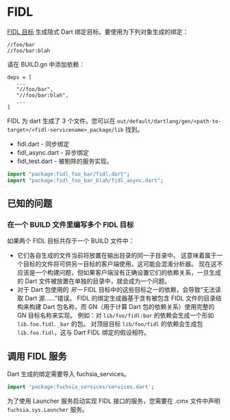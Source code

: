 # FIDL

<!-- [FIDL targets][fidl] generate implicit Dart bindings targets. To use the
bindings generated for: -->

[FIDL 目标][fidl] 生成隐式 Dart 绑定目标。要使用为下列对象生成的绑定：

```
//foo/bar
//foo/bar:blah
```

<!-- add a dependencies in BUILD.gn: -->

请在 BUILD.gn 中添加依赖：

```
deps = [
   ...
   "//foo/bar",
   "//foo/bar:blah",
   ...
]
```

<!-- There are 3 files generated for dart from FIDL.  These are found in
`out/default/dartlang/gen/<path-to-target>/<fidl-servicename>_package/lib` -->

FIDL 为 dart 生成了 3 个文件。您可以在 `out/default/dartlang/gen/<path-to-target>/<fidl-servicename>_package/lib` 找到。

<!-- * fidl.dart - the synchronous bindings
* fidl_async.dart - the asynchronous bindings
* fidl_test.dart - the stubbed out implementation of the service. -->

* fidl.dart - 同步绑定
* fidl_async.dart - 异步绑定
* fidl_test.dart - 被剔除的服务实现。

```dart
import "package:fidl_foo_bar/fidl.dart";
import "package:fidl_foo_bar_blah/fidl_async.dart";
```

<!-- ## Known issues -->

## 已知的问题

<!-- ### Multiple FIDL targets in a single BUILD file -->

### 在一个 BUILD 文件里编写多个 FIDL 目标

<!-- If two FIDL targets coexist in a single BUILD file: -->

如果两个 FIDL 目标共存于一个 BUILD 文件中：

<!-- * Their respective, generated files will currently be placed in the same
  subdirectory of the output directory.  This means that files belonging to one
  target will be available to clients of the other target, and this will likely
  confuse the analyzer.  This should not be a build issue now but could become
  one once the generated Dart files are placed in separate directories if
  clients do not correctly set up their dependencies.
* Depending on one of these targets from *another* FIDL target that is used by
  a Dart package leads to a `Unable to read Dart source ...` error. The
  bindings generator for FIDL builds Dart package names based on the directory
  structure containing the included FIDL file, while GN (used to compute
  dependencies for the Dart package) does so using the full GN target name. For
  example: depending on `lib/foo/fidl:bar` generates a package like
  `lib.foo.fidl._bar`. Depending on the top-level target `lib/foo/fidl`
  generates the package `lib.foo.fidl`, which coincides with the Dart FIDL
  binding's assumptions. -->

* 它们各自生成的文件当前将放置在输出目录的同一子目录中。
  这意味着属于一个目标的文件将可供另一目标的客户端使用，这可能会混淆分析器。
  现在这不应该是一个构建问题，但如果客户端没有正确设置它们的依赖关系，一旦生成的 Dart 文件被放置在单独的目录中，就会成为一个问题。
* 对于 Dart 包使用的 *另一* FIDL 目标中的这些目标之一的依赖，会导致“无法读取 Dart 源……”错误。
  FIDL 的绑定生成器基于含有被包含 FIDL 文件的目录结构来构建 Dart 包名称，而 GN（用于计算 Dart 包的依赖关系）使用完整的 GN 目标名称来实现。
  例如：对 `lib/foo/fidl:bar` 的依赖会生成一个形如 `lib.foo.fidl._bar` 的包。
  对顶层目标 `lib/foo/fidl` 的依赖会生成包 `lib.foo.fidl`，这与 Dart FIDL 绑定的假设相符。

<!-- ## Calling a FIDL service -->

## 调用 FIDL 服务

<!-- The generated bindings for Dart require the importing of fuchsia_services. -->

Dart 生成的绑定需要导入 fuchsia_services。

```dart
import 'package:fuchsia_services/services.dart';
```

<!-- In order to use the Launcher service to start services that implement a FIDL interface,
you need to have the `fuchsia.sys.Launcher` service declared in the .cmx -->

为了使用 Launcher 服务启动实现 FIDL 接口的服务，您需要在 .cmx 文件中声明 `fuchsia.sys.Launcher` 服务。

[fidl]: /build/fidl/fidl.gni "FIDL"
